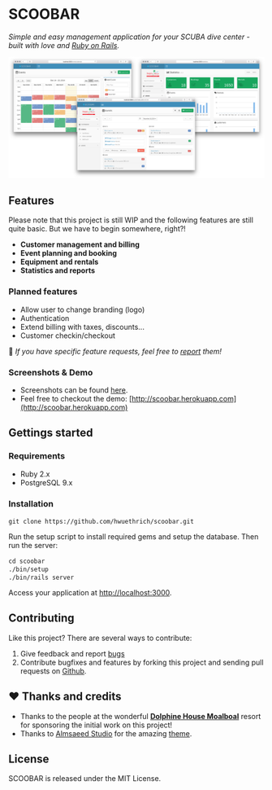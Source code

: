 # SCOOBAR

*Simple and easy management application for your SCUBA dive center - built with love and [Ruby on Rails](http://rubyonrails.org).*

[![image](doc/screenshots/combined.png "See more screenshots")](doc/screenshots)

## Features

Please note that this project is still WIP and the following features are still quite basic. But we have to begin somewhere, right?!

* **Customer management and billing**
* **Event planning and booking**
* **Equipment and rentals**
* **Statistics and reports**

### Planned features

* Allow user to change branding (logo)
* Authentication
* Extend billing with taxes, discounts...
* Customer checkin/checkout

📢 *If you have specific feature requests, feel free to [report](https://github.com/hwuethrich/scoobar/issues/new) them!*

### Screenshots & Demo
	
* Screenshots can be found [here](doc/screenshots/).
* Feel free to checkout the demo: [http://scoobar.herokuapp.com](http://scoobar.herokuapp.com)

## Gettings started


### Requirements

* Ruby 2.x
* PostgreSQL 9.x

### Installation

```
git clone https://github.com/hwuethrich/scoobar.git
```

Run the setup script to install required gems and setup the database. Then run the server:

```
cd scoobar
./bin/setup
./bin/rails server
```

Access your application at [http://localhost:3000](http://localhost:3000).


## Contributing

Like this project? There are several ways to contribute:

1. Give feedback and report [bugs](https://github.com/hwuethrich/scoobar/issues) 
2. Contribute bugfixes and features by forking this project and sending pull requests on [Github](https://github.com/hwuethrich/scoobar).

## ❤️ Thanks and credits

* Thanks to the people at the wonderful **[Dolphine House Moalboal](http://moalboal.net/moalboal/)** resort for sponsoring the initial work on this project!
* Thanks to [Almsaeed Studio](http://www.almsaeedstudio.com/) for the amazing [theme](https://github.com/almasaeed2010/AdminLTE).

## License

SCOOBAR is released under the MIT License.